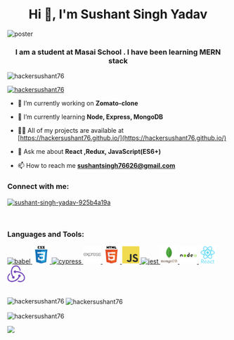 <h1 align="center">Hi 👋, I'm Sushant Singh Yadav</h1>


<p><img src="https://camo.githubusercontent.com/48ec00ed4c84e771db4a1db90b56352923a8d644452a32b434d68e97006c9337/68747470733a2f2f63686b736b696c6c732e636f6d2f77702d636f6e74656e742f75706c6f6164732f323032302f30342f504e432d416e696d617465642d42616e6e6572732e676966" alt="poster"/></p>


<h3 align="center">I am a student at Masai School . I have been learning MERN stack</h3>


<p align="left"> <img src="https://komarev.com/ghpvc/?username=hackersushant76&label=Profile%20views&color=0e75b6&style=flat" alt="hackersushant76" /> </p>

<p align="left"> <a href="https://github.com/ryo-ma/github-profile-trophy"><img src="https://github-profile-trophy.vercel.app/?username=hackersushant76" alt="hackersushant76" /></a> </p>

- 🔭 I’m currently working on **Zomato-clone**

- 🌱 I’m currently learning **Node, Express, MongoDB**

- 👨‍💻 All of my projects are available at [https://hackersushant76.github.io/](https://hackersushant76.github.io/)

- 💬 Ask me about **React ,Redux, JavaScript(ES6+)**

- 📫 How to reach me **sushantsingh76626@gmail.com**

<h3 align="left">Connect with me:</h3>
<p align="left">
<a href="https://linkedin.com/in/sushant-singh-yadav-925b4a19a" target="blank"><img align="center" src="https://raw.githubusercontent.com/rahuldkjain/github-profile-readme-generator/master/src/images/icons/Social/linked-in-alt.svg" alt="sushant-singh-yadav-925b4a19a" height="30" width="40" /></a>
</p>
<br/>
<h3 align="left">Languages and Tools:</h3>
<div  align="left" display:"flex" gap:"20px" justify-content="left"> <a href="https://babeljs.io/" target="_blank" rel="noreferrer"> <img src="https://www.vectorlogo.zone/logos/babeljs/babeljs-icon.svg" alt="babel" width="40" height="40"/> </a> <a href="https://www.w3schools.com/css/" target="_blank" rel="noreferrer"> <img src="https://raw.githubusercontent.com/devicons/devicon/master/icons/css3/css3-original-wordmark.svg" alt="css3" width="40" height="40"/> </a> <a href="https://www.cypress.io" target="_blank" rel="noreferrer"> <img src="https://raw.githubusercontent.com/simple-icons/simple-icons/6e46ec1fc23b60c8fd0d2f2ff46db82e16dbd75f/icons/cypress.svg" alt="cypress" width="40" height="40"/> </a> <a href="https://expressjs.com" target="_blank" rel="noreferrer"> <img src="https://raw.githubusercontent.com/devicons/devicon/master/icons/express/express-original-wordmark.svg" alt="express" width="40" height="40"/> </a> <a href="https://www.w3.org/html/" target="_blank" rel="noreferrer"> <img src="https://raw.githubusercontent.com/devicons/devicon/master/icons/html5/html5-original-wordmark.svg" alt="html5" width="40" height="40"/> </a> <a href="https://developer.mozilla.org/en-US/docs/Web/JavaScript" target="_blank" rel="noreferrer"> <img src="https://raw.githubusercontent.com/devicons/devicon/master/icons/javascript/javascript-original.svg" alt="javascript" width="40" height="40"/> </a> <a href="https://jestjs.io" target="_blank" rel="noreferrer"> <img src="https://www.vectorlogo.zone/logos/jestjsio/jestjsio-icon.svg" alt="jest" width="40" height="40"/> </a> <a href="https://www.mongodb.com/" target="_blank" rel="noreferrer"> <img src="https://raw.githubusercontent.com/devicons/devicon/master/icons/mongodb/mongodb-original-wordmark.svg" alt="mongodb" width="40" height="40"/> </a> <a href="https://nodejs.org" target="_blank" rel="noreferrer"> <img src="https://raw.githubusercontent.com/devicons/devicon/master/icons/nodejs/nodejs-original-wordmark.svg" alt="nodejs" width="40" height="40"/> </a> <a href="https://reactjs.org/" target="_blank" rel="noreferrer"> <img src="https://raw.githubusercontent.com/devicons/devicon/master/icons/react/react-original-wordmark.svg" alt="react" width="40" height="40"/> </a> <a href="https://redux.js.org" target="_blank" rel="noreferrer"> <img src="https://raw.githubusercontent.com/devicons/devicon/master/icons/redux/redux-original.svg" alt="redux" width="40" height="40"/> </a> </div>

<br/>
<p><img align="left" src="https://github-readme-stats.vercel.app/api/top-langs?username=hackersushant76&show_icons=true&locale=en&layout=compact" alt="hackersushant76" /></p>


<p>&nbsp;<img align="center" src="https://github-readme-stats.vercel.app/api?username=hackersushant76&show_icons=true&locale=en" alt="hackersushant76" /></p>


<p><img align="center" src="https://github-readme-streak-stats.herokuapp.com/?user=hackersushant76&" alt="hackersushant76" /></p>


<p>
  <img src="https://activity-graph.herokuapp.com/graph?username=HackerSushant76&show_icons=true&count_private=true&include_all_commits=true&theme=minimal&hide_border=true&radius=4" />
</p>
